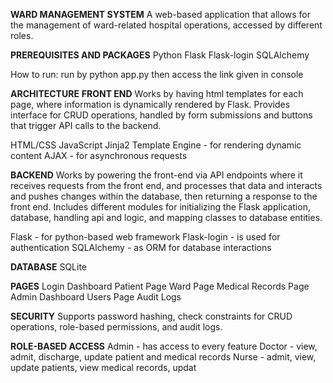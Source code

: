 **WARD MANAGEMENT SYSTEM**
A web-based application that allows for the management of ward-related hospital operations, accessed by different roles.

**PREREQUISITES AND PACKAGES**
Python 
Flask
Flask-login
SQLAlchemy 

How to run:
run by python app.py then access the link given in console

**ARCHITECTURE**
**FRONT END**
Works by having html templates for each page, where information is dynamically rendered by Flask. Provides interface for CRUD operations, handled by form submissions and buttons that trigger API calls to the backend.

HTML/CSS
JavaScript
Jinja2 Template Engine - for rendering dynamic content
AJAX - for asynchronous requests

**BACKEND**
Works by powering the front-end via API endpoints where it receives requests from the front end, and processes that data and interacts and pushes changes within the database, then returning a response to the front end. Includes different modules for initializing the Flask application, database, handling api and logic, and mapping classes to database entities.

Flask - for python-based web framework
Flask-login - is used for authentication
SQLAlchemy - as ORM for database interactions

**DATABASE**
SQLite

**PAGES**
Login
Dashboard
Patient Page 
Ward Page 
Medical Records Page
Admin Dashboard
Users Page 
Audit Logs 

**SECURITY**
Supports password hashing, check constraints for CRUD operations, role-based permissions, and audit logs.

**ROLE-BASED ACCESS**
Admin - has access to every feature
Doctor - view, admit, discharge, update patient and medical records 
Nurse - admit, view, update patients, view medical records, updat




